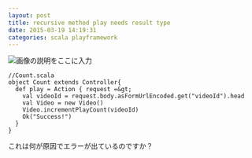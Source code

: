```yaml
---
layout: post
title: recursive method play needs result type
date: 2015-03-19 14:19:31
categories: scala playframework
---
```

<p><img src="https://i.stack.imgur.com/WDHme.png" alt="画像の説明をここに入力"></p>

```
//Count.scala
object Count extends Controller{
  def play = Action { request =&gt;
    val videoId = request.body.asFormUrlEncoded.get("videoId").head
    val Video = new Video()
    Video.incrementPlayCount(videoId)
    Ok("Success!")
  }
}
```

<p>これは何が原因でエラーが出ているのですか？</p>

